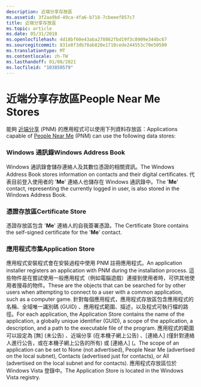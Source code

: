 ```yaml
---
description: 近端分享存放區
ms.assetid: 3f2aa9bd-49ca-4fa6-b718-7cbeeef857c7
title: 近端分享存放區
ms.topic: article
ms.date: 05/31/2018
ms.openlocfilehash: 4d18bf60e43aba278862fbd19f3c8909e344bc67
ms.sourcegitcommit: 831e8f3db78ab820e1710cede244553c70e50500
ms.translationtype: MT
ms.contentlocale: zh-TW
ms.lasthandoff: 01/08/2021
ms.locfileid: "103850579"
---
```

# <a name="people-near-me-stores"></a><span data-ttu-id="bf336-103">近端分享存放區</span><span class="sxs-lookup"><span data-stu-id="bf336-103">People Near Me Stores</span></span>

<span data-ttu-id="bf336-104">能夠 [近端分享](about-people-near-me.md) (PNM) 的應用程式可以使用下列資料存放區：</span><span class="sxs-lookup"><span data-stu-id="bf336-104">Applications capable of [People Near Me](about-people-near-me.md) (PNM) can use the following data stores:</span></span>

### <a name="windows-address-book"></a><span data-ttu-id="bf336-105">Windows 通訊錄</span><span class="sxs-lookup"><span data-stu-id="bf336-105">Windows Address Book</span></span>

<span data-ttu-id="bf336-106">Windows 通訊錄會儲存連絡人及其數位憑證的相關資訊。</span><span class="sxs-lookup"><span data-stu-id="bf336-106">The Windows Address Book stores information on contacts and their digital certificates.</span></span> <span data-ttu-id="bf336-107">代表目前登入使用者的 '**Me**' 連絡人也儲存在 Windows 通訊錄中。</span><span class="sxs-lookup"><span data-stu-id="bf336-107">The '**Me**' contact, representing the currently logged in user, is also stored in the Windows Address Book.</span></span>

### <a name="certificate-store"></a><span data-ttu-id="bf336-108">憑證存放區</span><span class="sxs-lookup"><span data-stu-id="bf336-108">Certificate Store</span></span>

<span data-ttu-id="bf336-109">憑證存放區包含 '**Me**' 連絡人的自我簽署憑證。</span><span class="sxs-lookup"><span data-stu-id="bf336-109">The Certificate Store contains the self-signed certificate for the '**Me**' contact.</span></span>

### <a name="application-store"></a><span data-ttu-id="bf336-110">應用程式市集</span><span class="sxs-lookup"><span data-stu-id="bf336-110">Application Store</span></span>

<span data-ttu-id="bf336-111">應用程式安裝程式會在安裝過程中使用 PNM 註冊應用程式。</span><span class="sxs-lookup"><span data-stu-id="bf336-111">An application installer registers an application with PNM during the installation process.</span></span> <span data-ttu-id="bf336-112">這些物件是在嘗試使用一般應用程式（例如電腦遊戲）連接到使用者時，可供其他使用者搜尋的物件。</span><span class="sxs-lookup"><span data-stu-id="bf336-112">These are the objects that can be searched for by other users when attempting to connect to a user with a common application, such as a computer game.</span></span> <span data-ttu-id="bf336-113">針對每個應用程式，應用程式存放區包含應用程式的名稱、全域唯一識別碼 (GUID) 、應用程式範圍、描述，以及程式可執行檔的路徑。</span><span class="sxs-lookup"><span data-stu-id="bf336-113">For each application, the Application Store contains the name of the application, a globally unique identifier (GUID), a scope of the application, a description, and a path to the executable file of the program.</span></span> <span data-ttu-id="bf336-114">應用程式的範圍可以設定為 [無] (未公告) 、近端分享 (在本機子網上公告) 、[連絡人] (僅針對連絡人進行公告，或在本機子網上公告的所有) 或 [連絡人] (。</span><span class="sxs-lookup"><span data-stu-id="bf336-114">The scope of an application can be set to None (not advertised), People Near Me (advertised on the local subnet), Contacts (advertised just for contacts), or All (advertised on the local subnet and for contacts).</span></span> <span data-ttu-id="bf336-115">應用程式存放區位於 Windows Vista 登錄中。</span><span class="sxs-lookup"><span data-stu-id="bf336-115">The Application Store is located in the Windows Vista registry.</span></span>

 

 



